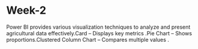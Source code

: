 # Week-2
Power BI provides various visualization techniques to analyze and present agricultural data effectively.Card – Displays key metrics .Pie Chart – Shows proportions.Clustered Column Chart – Compares multiple values .

